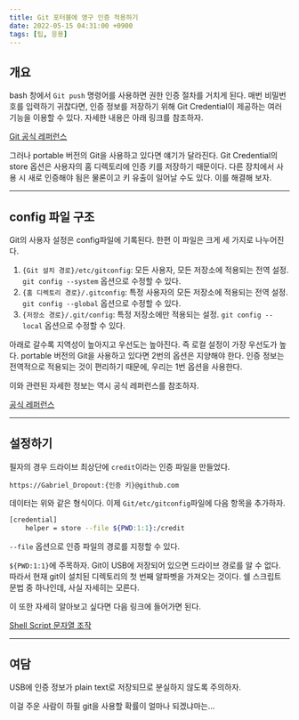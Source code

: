 ```yaml
---
title: Git 포터블에 영구 인증 적용하기
date: 2022-05-15 04:31:00 +0900
tags: [팁, 응용]
---
```


## 개요

bash 창에서 `Git push` 명령어를 사용하면 권한 인증 절차를 거치게 된다. 매번 비밀번호를 입력하기 귀찮다면, 인증 정보를 저장하기 위해 Git Credential이 제공하는 여러 기능을 이용할 수 있다. 자세한 내용은 아래 링크를 참조하자.

[Git 공식 레퍼런스](https://git-scm.com/book/ko/v2/Git-%EB%8F%84%EA%B5%AC-Credential-%EC%A0%80%EC%9E%A5%EC%86%8C)

그러나 portable 버전의 Git을 사용하고 있다면 얘기가 달라진다. Git Credential의 store 옵션은 사용자의 홈 디렉토리에 인증 키를 저장하기 때문이다. 다른 장치에서 사용 시 새로 인증해야 됨은 물론이고 키 유출이 일어날 수도 있다. 이를 해결해 보자.

---

## config 파일 구조

Git의 사용자 설정은 config파일에 기록된다. 한편 이 파일은 크게 세 가지로 나누어진다.

1. `{Git 설치 경로}/etc/gitconfig`: 모든 사용자, 모든 저장소에 적용되는 전역 설정. `git config --system` 옵션으로 수정할 수 있다.
2. `{홈 디렉토리 경로}/.gitconfig`: 특정 사용자의 모든 저장소에 적용되는 전역 설정. `git config --global` 옵션으로 수정할 수 있다.
3. `{저장소 경로}/.git/config`: 특정 저장소에만 적용되는 설정. `git config --local` 옵션으로 수정할 수 있다.

아래로 갈수록 지역성이 높아지고 우선도는 높아진다. 즉 로컬 설정이 가장 우선도가 높다. portable 버전의 Git을 사용하고 있다면 2번의 옵션은 지양해야 한다. 인증 정보는 전역적으로 적용되는 것이 편리하기 때문에, 우리는 1번 옵션을 사용한다.

이와 관련된 자세한 정보는 역시 공식 레퍼런스를 참조하자.

[공식 레퍼런스](https://git-scm.com/book/ko/v2/%EC%8B%9C%EC%9E%91%ED%95%98%EA%B8%B0-Git-%EC%B5%9C%EC%B4%88-%EC%84%A4%EC%A0%95)

---

## 설정하기

필자의 경우 드라이브 최상단에 `credit`이라는 인증 파일을 만들었다.

```
https://Gabriel_Dropout:{인증 키}@github.com
```

데이터는 위와 같은 형식이다. 이제 `Git/etc/gitconfig`파일에 다음 항목을 추가하자.

```bash
[credential]
    helper = store --file ${PWD:1:1}:/credit
```

`--file` 옵션으로 인증 파일의 경로를 지정할 수 있다.

`${PWD:1:1}`에 주목하자. Git이 USB에 저장되어 있으면 드라이브 경로를 알 수 없다. 따라서 현재 git이 설치된 디렉토리의 첫 번째 알파벳을 가져오는 것이다. 쉘 스크립트 문법 중 하나인데, 사실 자세히는 모른다.

이 또한 자세히 알아보고 싶다면 다음 링크에 들어가면 된다.

[Shell Script 문자열 조작](https://medium.com/@jyson88/shell-script-substring-%EB%AC%B8%EC%9E%90%EC%97%B4-%EC%A1%B0%EC%9E%91-7e015d7ed083)

---

## 여담

USB에 인증 정보가 plain text로 저장되므로 분실하지 않도록 주의하자.

이걸 주운 사람이 하필 git을 사용할 확률이 얼마나 되겠냐마는...